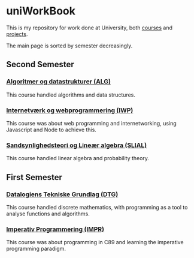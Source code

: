 # uniWorkBook

This is my repository for work done at University, both [courses](./courses) and [projects](./projects).

The main page is sorted by semester decreasingly.

## Second Semester

### [Algoritmer og datastrukturer (ALG)](https://github.com/j-terp/aau_alg)

This course handled algorithms and data structures.

### [Internetværk og webprogrammering (IWP)](https://github.com/j-terp/aau_iwp)

This course was about web programming and internetworking, using Javascript and Node to achieve this.

### [Sandsynlighedsteori og Lineær algebra (SLIAL)](https://github.com/j-terp/aau_slial)

This course handled linear algebra and probability theory.

## First Semester

### [Datalogiens Tekniske Grundlag (DTG)](https://github.com/j-terp/aau_dtg/)

This course handled discrete mathematics, with programming as a tool to analyse functions and algorithms.

### [Imperativ Programmering (IMPR)](https://github.com/j-terp/aau_impr/)

This course was about programming in C89 and learning the imperative programming paradigm.
